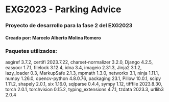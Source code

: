 # EXG2023 - Parking Advice
### Proyecto de desarrollo para la fase 2 del EXG2023

#### Creado por: Marcelo Alberto Molina Romero

### Paquetes utilizados:

asgiref 3.7.2,
certifi 2023.7.22,
charset-normalizer 3.2.0,
Django 4.2.5,
easyocr 1.7.1,
filelock 3.12.4,
idna 3.4,
imageio 2.31.3,
Jinja2 3.1.2,
lazy_loader 0.3,
MarkupSafe 2.1.3,
mpmath 1.3.0,
networkx 3.1,
ninja 1.11.1,
numpy 1.26.0,
opencv-python 4.8.0.76,
packaging 23.1,
Pillow 10.0.1,
scipy 1.11.2,
shapely 2.0.1,
six 1.16.0,
sqlparse 0.4.4,
sympy 1.12,
tifffile 2023.8.30,
torch 2.0.1,
torchvision 0.15.2,
typing_extensions 4.7.1,
tzdata 2023.3,
urllib3 2.0.4

